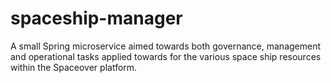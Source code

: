 # spaceship-manager
A small Spring microservice aimed towards both governance, management and operational tasks applied towards for the various space ship resources within the Spaceover platform.
